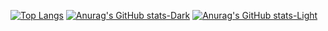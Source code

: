 
[![Top Langs](https://github-readme-stats.vercel.app/api/top-langs/?username=dojinss&layout=donut)](https://github.com/anuraghazra/github-readme-stats)
[![Anurag's GitHub stats-Dark](https://github-readme-stats.vercel.app/api?username=dojinss&show_icons=true&theme=dark#gh-dark-mode-only)](https://github.com/anuraghazra/github-readme-stats#gh-dark-mode-only)
[![Anurag's GitHub stats-Light](https://github-readme-stats.vercel.app/api?username=dojinss&show_icons=true&theme=default#gh-light-mode-only)](https://github.com/anuraghazra/github-readme-stats#gh-light-mode-only)
